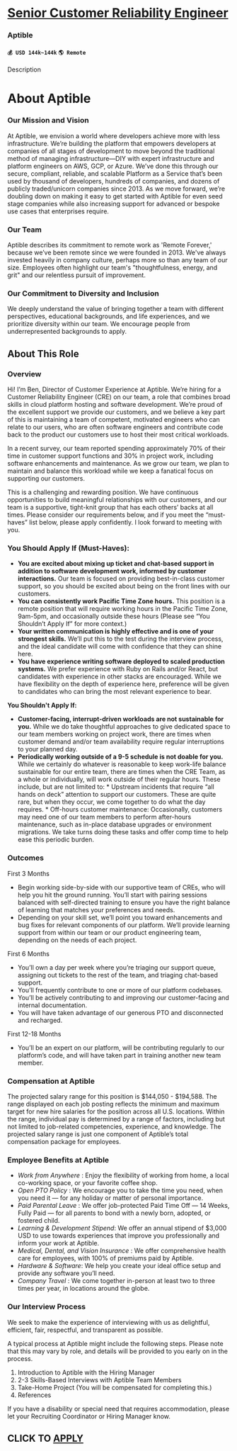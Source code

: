 # [Senior Customer Reliability Engineer](https://www.remotewlb.com/apply/senior-customer-reliability-engineer-86519)  
### Aptible  
#### `💰 USD 144k~144k` `🌎 Remote`  

Description

# About Aptible

###  **Our Mission and Vision**

At Aptible, we envision a world where developers achieve more with less infrastructure. We’re building the platform that empowers developers at companies of all stages of development to move beyond the traditional method of managing infrastructure—DIY with expert infrastructure and platform engineers on AWS, GCP, or Azure. We’ve done this through our secure, compliant, reliable, and scalable Platform as a Service that’s been used by thousand of developers, hundreds of companies, and dozens of publicly traded/unicorn companies since 2013. As we move forward, we’re doubling down on making it easy to get started with Aptible for even seed stage companies while also increasing support for advanced or bespoke use cases that enterprises require.

###  **Our Team**

Aptible describes its commitment to remote work as 'Remote Forever,' because we’ve been remote since we were founded in 2013. We've always invested heavily in company culture, perhaps more so than any team of our size. Employees often highlight our team's "thoughtfulness, energy, and grit" and our relentless pursuit of improvement.

###  **Our Commitment to Diversity and Inclusion**

We deeply understand the value of bringing together a team with different perspectives, educational backgrounds, and life experiences, and we prioritize diversity within our team. We encourage people from underrepresented backgrounds to apply.

## About This Role

### Overview

Hi! I’m Ben, Director of Customer Experience at Aptible. We’re hiring for a Customer Reliability Engineer (CRE) on our team, a role that combines broad skills in cloud platform hosting and software development. We’re proud of the excellent support we provide our customers, and we believe a key part of this is maintaining a team of competent, motivated engineers who can relate to our users, who are often software engineers and contribute code back to the product our customers use to host their most critical workloads.

In a recent survey, our team reported spending approximately 70% of their time in customer support functions and 30% in project work, including software enhancements and maintenance. As we grow our team, we plan to maintain and balance this workload while we keep a fanatical focus on supporting our customers.

This is a challenging and rewarding position. We have continuous opportunities to build meaningful relationships with our customers, and our team is a supportive, tight-knit group that has each others’ backs at all times. Please consider our requirements below, and if you meet the “must-haves” list below, please apply confidently. I look forward to meeting with you.

###  **You Should Apply If (Must-Haves):**

  *  **You are excited about mixing up ticket and chat-based support in addition to software development work, informed by customer interactions.** Our team is focused on providing best-in-class customer support, so you should be excited about being on the front lines with our customers.
  *  **You can consistently work Pacific Time Zone hours.** This position is a remote position that will require working hours in the Pacific Time Zone, 9am-5pm, and occasionally outside these hours (Please see “You Shouldn’t Apply If” for more context.)
  *  **Your written communication is highly effective and is one of your strongest skills.** We’ll put this to the test during the interview process, and the ideal candidate will come with confidence that they can shine here.
  *  **You have experience writing software deployed to scaled production systems.** We prefer experience with Ruby on Rails and/or React, but candidates with experience in other stacks are encouraged. While we have flexibility on the depth of experience here, preference will be given to candidates who can bring the most relevant experience to bear.

 **You Shouldn't Apply If:**

  *  **Customer-facing, interrupt-driven workloads are not sustainable for you.** While we do take thoughtful approaches to give dedicated space to our team members working on project work, there are times when customer demand and/or team availability require regular interruptions to your planned day.
  *  **Periodically working outside of a 9-5 schedule is not doable for you.** While we certainly do whatever is reasonable to keep work-life balance sustainable for our entire team, there are times when the CRE Team, as a whole or individually, will work outside of their regular hours. These include, but are not limited to:
    * Upstream incidents that require “all hands on deck” attention to support our customers. These are quite rare, but when they occur, we come together to do what the day requires.
    * Off-hours customer maintenance: Occasionally, customers may need one of our team members to perform after-hours maintenance, such as in-place database upgrades or environment migrations. We take turns doing these tasks and offer comp time to help ease this periodic burden.

###  **Outcomes**

First 3 Months

  * Begin working side-by-side with our supportive team of CREs, who will help you hit the ground running. You’ll start with pairing sessions balanced with self-directed training to ensure you have the right balance of learning that matches your preferences and needs.
  * Depending on your skill set, we’ll point you toward enhancements and bug fixes for relevant components of our platform. We’ll provide learning support from within our team or our product engineering team, depending on the needs of each project.

First 6 Months

  * You’ll own a day per week where you’re triaging our support queue, assigning out tickets to the rest of the team, and triaging chat-based support.
  * You’ll frequently contribute to one or more of our platform codebases.
  * You’ll be actively contributing to and improving our customer-facing and internal documentation.
  * You will have taken advantage of our generous PTO and disconnected and recharged.

First 12-18 Months

  * You’ll be an expert on our platform, will be contributing regularly to our platform’s code, and will have taken part in training another new team member.

###  **Compensation at Aptible**

The projected salary range for this position is $144,050 - $194,588. The range displayed on each job posting reflects the minimum and maximum target for new hire salaries for the position across all U.S. locations. Within the range, individual pay is determined by a range of factors, including but not limited to job-related competencies, experience, and knowledge. The projected salary range is just one component of Aptible’s total compensation package for employees.

### Employee Benefits at Aptible

  *  _Work from Anywhere_ : Enjoy the flexibility of working from home, a local co-working space, or your favorite coffee shop.
  *  _Open PTO Policy_ : We encourage you to take the time you need, when you need it — for any holiday or matter of personal importance.
  *  _Paid Parental Leave_ : We offer job-protected Paid Time Off — 14 Weeks, Fully Paid — for all parents to bond with a newly born, adopted, or fostered child.
  *  _Learning & Development Stipend_: We offer an annual stipend of $3,000 USD to use towards experiences that improve you professionally and inform your work at Aptible.
  *  _Medical, Dental, and Vision Insurance_ : We offer comprehensive health care for employees, with 100% of premiums paid by Aptible.
  *  _Hardware & Software_: We help you create your ideal office setup and provide any software you’ll need.
  *  _Company Travel_ : We come together in-person at least two to three times per year, in locations around the globe.

### Our Interview Process

We seek to make the experience of interviewing with us as delightful, efficient, fair, respectful, and transparent as possible.

A typical process at Aptible might include the following steps. Please note that this may vary by role, and details will be provided to you early on in the process.

  1. Introduction to Aptible with the Hiring Manager
  2. 2-3 Skills-Based Interviews with Aptible Team Members
  3. Take-Home Project (You will be compensated for completing this.)
  4. References

If you have a disability or special need that requires accommodation, please let your Recruiting Coordinator or Hiring Manager know.

  
## CLICK TO [APPLY](https://www.remotewlb.com/apply/senior-customer-reliability-engineer-86519)

